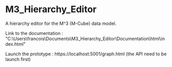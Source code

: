 # M3_Hierarchy_Editor
A hierarchy editor for the M^3 (M-Cube) data model.

Link to the documentation : "C:\Users\francois\Documents\M3_Hierarchy_Editor\Documentation\html\index.html"

Launch the prototype : https://localhost:5001/graph.html
(the API need to be launch first)